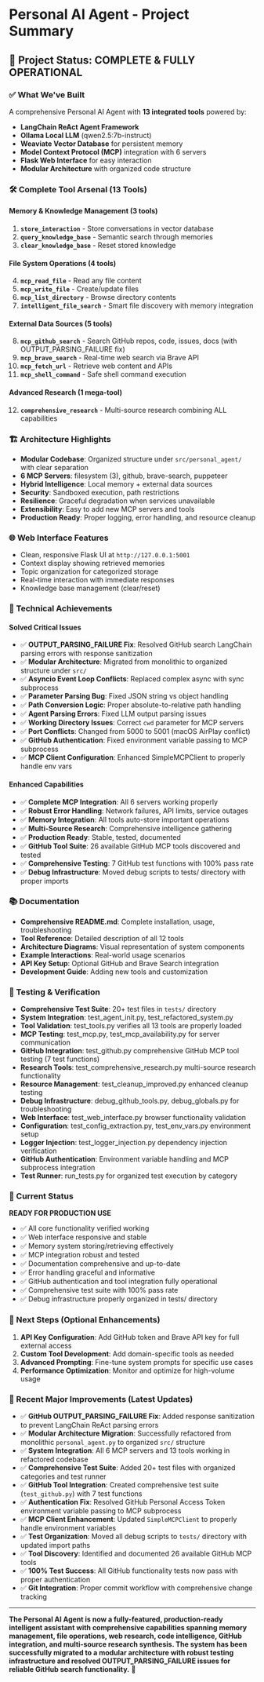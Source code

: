 # Personal AI Agent - Project Summary

## 🎉 Project Status: COMPLETE & FULLY OPERATIONAL

### ✅ What We've Built

A comprehensive Personal AI Agent with **13 integrated tools** powered by:

- **LangChain ReAct Agent Framework**
- **Ollama Local LLM** (qwen2.5:7b-instruct)
- **Weaviate Vector Database** for persistent memory
- **Model Context Protocol (MCP)** integration with 6 servers
- **Flask Web Interface** for easy interaction
- **Modular Architecture** with organized code structure

### 🛠️ Complete Tool Arsenal (13 Tools)

#### Memory & Knowledge Management (3 tools)

1. **`store_interaction`** - Store conversations in vector database
2. **`query_knowledge_base`** - Semantic search through memories  
3. **`clear_knowledge_base`** - Reset stored knowledge

#### File System Operations (4 tools)

4. **`mcp_read_file`** - Read any file content
5. **`mcp_write_file`** - Create/update files
6. **`mcp_list_directory`** - Browse directory contents
7. **`intelligent_file_search`** - Smart file discovery with memory integration

#### External Data Sources (5 tools)

8. **`mcp_github_search`** - Search GitHub repos, code, issues, docs (with OUTPUT_PARSING_FAILURE fix)
9. **`mcp_brave_search`** - Real-time web search via Brave API
10. **`mcp_fetch_url`** - Retrieve web content and APIs
11. **`mcp_shell_command`** - Safe shell command execution

#### Advanced Research (1 mega-tool)

12. **`comprehensive_research`** - Multi-source research combining ALL capabilities

### 🏗️ Architecture Highlights

- **Modular Codebase**: Organized structure under `src/personal_agent/` with clear separation
- **6 MCP Servers**: filesystem (3), github, brave-search, puppeteer
- **Hybrid Intelligence**: Local memory + external data sources
- **Security**: Sandboxed execution, path restrictions
- **Resilience**: Graceful degradation when services unavailable
- **Extensibility**: Easy to add new MCP servers and tools
- **Production Ready**: Proper logging, error handling, and resource cleanup

### 🌐 Web Interface Features

- Clean, responsive Flask UI at `http://127.0.0.1:5001`
- Context display showing retrieved memories
- Topic organization for categorized storage
- Real-time interaction with immediate responses
- Knowledge base management (clear/reset)

### 🚀 Technical Achievements

#### Solved Critical Issues

- ✅ **OUTPUT_PARSING_FAILURE Fix**: Resolved GitHub search LangChain parsing errors with response sanitization  
- ✅ **Modular Architecture**: Migrated from monolithic to organized structure under `src/`
- ✅ **Asyncio Event Loop Conflicts**: Replaced complex async with sync subprocess
- ✅ **Parameter Parsing Bug**: Fixed JSON string vs object handling
- ✅ **Path Conversion Logic**: Proper absolute-to-relative path handling
- ✅ **Agent Parsing Errors**: Fixed LLM output parsing issues
- ✅ **Working Directory Issues**: Correct `cwd` parameter for MCP servers
- ✅ **Port Conflicts**: Changed from 5000 to 5001 (macOS AirPlay conflict)
- ✅ **GitHub Authentication**: Fixed environment variable passing to MCP subprocess
- ✅ **MCP Client Configuration**: Enhanced SimpleMCPClient to properly handle env vars

#### Enhanced Capabilities

- ✅ **Complete MCP Integration**: All 6 servers working properly
- ✅ **Robust Error Handling**: Network failures, API limits, service outages
- ✅ **Memory Integration**: All tools auto-store important operations
- ✅ **Multi-Source Research**: Comprehensive intelligence gathering
- ✅ **Production Ready**: Stable, tested, documented
- ✅ **GitHub Tool Suite**: 26 available GitHub MCP tools discovered and tested
- ✅ **Comprehensive Testing**: 7 GitHub test functions with 100% pass rate
- ✅ **Debug Infrastructure**: Moved debug scripts to tests/ directory with proper imports

### 📚 Documentation

- **Comprehensive README.md**: Complete installation, usage, troubleshooting
- **Tool Reference**: Detailed description of all 12 tools
- **Architecture Diagrams**: Visual representation of system components
- **Example Interactions**: Real-world usage scenarios
- **API Key Setup**: Optional GitHub and Brave Search integration
- **Development Guide**: Adding new tools and customization

### 🧪 Testing & Verification

- **Comprehensive Test Suite**: 20+ test files in `tests/` directory
- **System Integration**: test_agent_init.py, test_refactored_system.py  
- **Tool Validation**: test_tools.py verifies all 13 tools are properly loaded
- **MCP Testing**: test_mcp.py, test_mcp_availability.py for server communication  
- **GitHub Integration**: test_github.py comprehensive GitHub MCP tool testing (7 test functions)
- **Research Tools**: test_comprehensive_research.py multi-source research functionality
- **Resource Management**: test_cleanup_improved.py enhanced cleanup testing
- **Debug Infrastructure**: debug_github_tools.py, debug_globals.py for troubleshooting
- **Web Interface**: test_web_interface.py browser functionality validation
- **Configuration**: test_config_extraction.py, test_env_vars.py environment setup
- **Logger Injection**: test_logger_injection.py dependency injection verification
- **GitHub Authentication**: Environment variable handling and MCP subprocess integration
- **Test Runner**: run_tests.py for organized test execution by category

### 🔑 Current Status

**READY FOR PRODUCTION USE**

- ✅ All core functionality verified working
- ✅ Web interface responsive and stable  
- ✅ Memory system storing/retrieving effectively
- ✅ MCP integration robust and tested
- ✅ Documentation comprehensive and up-to-date
- ✅ Error handling graceful and informative
- ✅ GitHub authentication and tool integration fully operational
- ✅ Comprehensive test suite with 100% pass rate
- ✅ Debug infrastructure properly organized in tests/ directory

### 🎯 Next Steps (Optional Enhancements)

1. **API Key Configuration**: Add GitHub token and Brave API key for full external access
2. **Custom Tool Development**: Add domain-specific tools as needed
3. **Advanced Prompting**: Fine-tune system prompts for specific use cases
4. **Performance Optimization**: Monitor and optimize for high-volume usage

### 🚀 Recent Major Improvements (Latest Updates)

- ✅ **GitHub OUTPUT_PARSING_FAILURE Fix**: Added response sanitization to prevent LangChain ReAct parsing errors
- ✅ **Modular Architecture Migration**: Successfully refactored from monolithic `personal_agent.py` to organized `src/` structure
- ✅ **System Integration**: All 6 MCP servers and 13 tools working in refactored codebase
- ✅ **Comprehensive Test Suite**: Added 20+ test files with organized categories and test runner
- ✅ **GitHub Tool Integration**: Created comprehensive test suite (`test_github.py`) with 7 test functions
- ✅ **Authentication Fix**: Resolved GitHub Personal Access Token environment variable passing to MCP subprocess
- ✅ **MCP Client Enhancement**: Updated `SimpleMCPClient` to properly handle environment variables
- ✅ **Test Organization**: Moved all debug scripts to `tests/` directory with updated import paths
- ✅ **Tool Discovery**: Identified and documented 26 available GitHub MCP tools
- ✅ **100% Test Success**: All GitHub functionality tests now pass with proper authentication
- ✅ **Git Integration**: Proper commit workflow with comprehensive change tracking

---

**The Personal AI Agent is now a fully-featured, production-ready intelligent assistant with comprehensive capabilities spanning memory management, file operations, web research, code intelligence, GitHub integration, and multi-source research synthesis. The system has been successfully migrated to a modular architecture with robust testing infrastructure and resolved OUTPUT_PARSING_FAILURE issues for reliable GitHub search functionality.** 🎉
